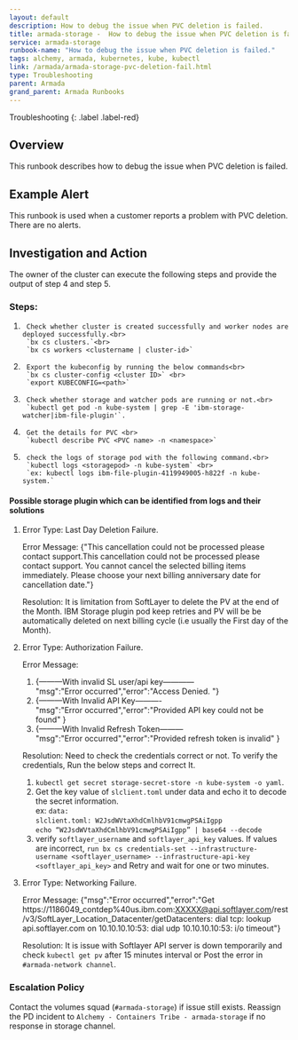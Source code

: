 ```yaml
---
layout: default
description: How to debug the issue when PVC deletion is failed.
title: armada-storage -  How to debug the issue when PVC deletion is failed.
service: armada-storage
runbook-name: "How to debug the issue when PVC deletion is failed."
tags: alchemy, armada, kubernetes, kube, kubectl
link: /armada/armada-storage-pvc-deletion-fail.html
type: Troubleshooting
parent: Armada
grand_parent: Armada Runbooks
---
```


Troubleshooting
{: .label .label-red}

## Overview
This runbook describes how to debug the issue when PVC deletion is failed.

## Example Alert

This runbook is used when a customer reports a problem with PVC deletion. There are no alerts.

## Investigation and Action
The owner of the cluster can execute the following steps and provide the output of step 4 and step 5.


### Steps:

1.      Check whether cluster is created successfully and worker nodes are deployed successfully.<br>
        `bx cs clusters.`<br>
        `bx cs workers <clustername | cluster-id>`

1.      Export the kubeconfig by running the below commands<br>
        `bx cs cluster-config <cluster ID>` <br>
        `export KUBECONFIG=<path>`

1.      Check whether storage and watcher pods are running or not.<br>
        `kubectl get pod -n kube-system | grep -E 'ibm-storage-watcher|ibm-file-plugin'`.

1.      Get the details for PVC <br>
        `kubectl describe PVC <PVC name> -n <namespace>`

1.      check the logs of storage pod with the following command.<br>
        `kubectl logs <storagepod> -n kube-system` <br>
        `ex: kubectl logs ibm-file-plugin-4119949005-h822f -n kube-system.`

#### Possible storage plugin which can be identified from logs and their solutions

1. Error Type: Last Day Deletion Failure.<br>

   Error Message: {"This cancellation could not be processed please contact support.This cancellation could not be processed please contact support. You cannot cancel the selected billing items immediately.  Please choose your next billing anniversary date for cancellation date."} <br>

   Resolution: It is limitation from SoftLayer to delete the PV at the end of the Month. IBM Storage plugin pod keep retries and PV will be be automatically deleted on next billing cycle (i.e usually the First day of the Month).
    

2. Error Type: Authorization Failure. <br>

   Error Message:

    1. {———With invalid SL user/api key———— <br>
         "msg":"Error occurred","error":"Access Denied. "}
    1. {———With Invalid API Key———- <br>
         "msg":"Error occurred","error":"Provided API key could not be found" }
    1. {———With Invalid Refresh Token——— <br>
         "msg":"Error occurred","error":"Provided refresh token is invalid" }<br>


   Resolution:
     Need to check the credentials correct or not. To verify the credentials, Run the below steps and correct It. <br>
     1. `kubectl get secret storage-secret-store -n kube-system -o yaml`. <br>
     2. Get the key value of `slclient.toml` under data and echo it to decode the secret information. <br>
        ex: `data: `<br>
            `slclient.toml: W2JsdWVtaXhdCmlhbV91cmwgPSAiIgpp` <br>
            `echo “W2JsdWVtaXhdCmlhbV91cmwgPSAiIgpp” | base64 --decode` <br>
     3. verify `softlayer_username` and `softlayer_api_key` values. If values are incorrect, `run bx cs credentials-set --infrastructure-username <softlayer_username> --infrastructure-api-key <softlayer_api_key>` and Retry and wait for one or two minutes. 

3. Error Type: Networking Failure. <br>
   
   Error Message: {"msg":"Error occurred","error":"Get https://1186049_contdep%40us.ibm.com:XXXXX@api.softlayer.com/rest/v3/SoftLayer_Location_Datacenter/getDatacenters: dial tcp: lookup api.softlayer.com on 10.10.10.10:53: dial udp 10.10.10.10:53: i/o timeout"} <br> <!-- pragma: whitelist secret -->
   
   Resolution: It is issue with Softlayer API server is down temporarily and check `kubectl get pv` after 15 minutes interval or Post the error in `#armada-network channel`.


### Escalation Policy

Contact the volumes squad (`#armada-storage`) if issue still exists. Reassign the PD incident to `Alchemy - Containers Tribe - armada-storage` if no response in storage channel.
